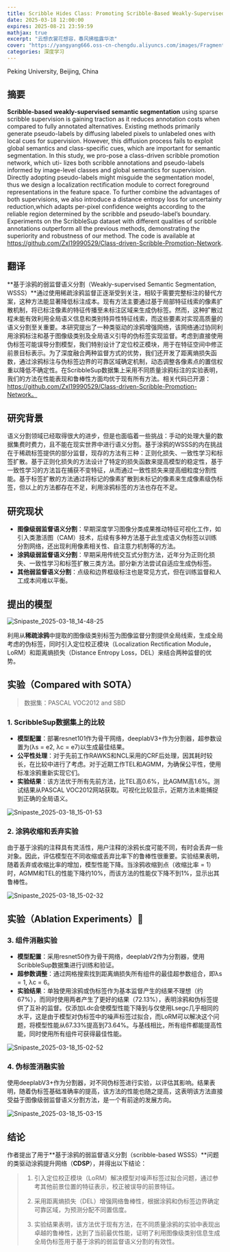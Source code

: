 ```yaml
---
title: Scribble Hides Class: Promoting Scribble-Based Weakly-Supervised Semantic Segmentation with Its Class Label
date: 2025-03-18 12:00:00
expires: 2025-08-21 23:59:59
mathjax: true
excerpt: "云想衣裳花想容，春风拂槛露华浓"
cover: "https://yangyang666.oss-cn-chengdu.aliyuncs.com/images/Fragment_7_4k_a51f7.jpg"
categories: 深度学习
---
```

Peking University, Beijing, China

## 摘要

**Scribble-based weakly-supervised semantic segmentation** using sparse scribble supervision is gaining traction as it reduces annotation costs when compared to fully annotated alternatives. Existing methods primarily generate pseudo-labels by diffusing labeled pixels to unlabeled ones with local cues for supervision. However, this diffusion process fails to exploit global semantics and class-specific cues, which are important for semantic segmentation. In this study, we pro-pose a class-driven scribble promotion network, which uti-
lizes both scribble annotations and pseudo-labels informed by image-level classes and global semantics for supervision. Directly adopting pseudo-labels might misguide the segmentation model, thus we design a localization rectification module to correct foreground representations in the feature space. To further combine the advantages of both supervisions, we also introduce a distance entropy loss for uncertainty reduction,which adapts per-pixel confidence weights according to the reliable region determined by the scribble and pseudo-label’s boundary. Experiments on the ScribbleSup dataset with different qualities of scribble annotations outperform all the previous methods, demonstrating the superiority and robustness
of our method. The code is available at https://github.com/Zxl19990529/Class-driven-Scribble-Promotion-Network.

## 翻译

 **基于涂鸦的弱监督语义分割（Weakly-supervised Semantic Segmentation, WSSS）**通过使用稀疏涂鸦监督正逐渐受到关注，相较于需要完整标注的替代方案，这种方法能显著降低标注成本。现有方法主要通过基于局部特征线索的像素扩散机制，将已标注像素的特征传播至未标注区域来生成伪标签。然而，这种扩散过程未能有效利用全局语义信息和类别特异性特征线索，而这些要素对实现高质量的语义分割至关重要。本研究提出了一种类驱动的涂鸦增强网络，该网络通过协同利用涂鸦标注和基于图像级类别及全局语义引导的伪标签实现监督。考虑到直接使用伪标签可能误导分割模型，我们特别设计了定位校正模块，用于在特征空间中修正前景目标表示。为了深度融合两种监督方式的优势，我们还开发了距离熵损失函数，通过涂鸦标注与伪标签边界的可靠区域确定机制，动态调整各像素点的置信权重以降低不确定性。在ScribbleSup数据集上采用不同质量涂鸦标注的实验表明，我们的方法在性能表现和鲁棒性方面均优于现有所有方法。相关代码已开源：https://github.com/Zxl19990529/Class-driven-Scribble-Promotion-Network。

## 研究背景

语义分割领域已经取得很大的进步，但是也面临着一些挑战：手动的处理大量的数据集费时费力，且不能在现实世界中进行语义分割。基于涂鸦的WSSS的内在挑战在于稀疏标签提供的部分监督，现存的方法有三种：正则化损失、一致性学习和标签扩散。基于正则化损失的方法设计了特定的损失函数来提高模型的稳定性，基于一致性学习的方法旨在捕获不变特征，从而通过一致性损失来提高细粒度分割性能。基于标签扩散的方法通过将标记的像素扩散到未标记的像素来生成像素级伪标签，但以上的方法都存在不足，利用涂鸦标签的方法也存在不足。



## 研究现状



- **图像级弱监督语义分割**：早期深度学习图像分类成果推动特征可视化工作，如引入类激活图（CAM）技术，后续有多种方法基于此生成语义伪标签以训练分割网络，还出现利用像素相关性、自注意力机制等的方法。
- **涂鸦级弱监督语义分割**：早期采用传统交互式分割方法，近年分为正则化损失、一致性学习和标签扩散三类方法。部分新方法尝试自适应生成伪标签。
- **其他弱监督语义分割**：点级和边界框级标注也是常见方式，但在训练监督和人工成本间难以平衡。



## 提出的模型

![Snipaste_2025-03-18_14-48-25](https://yangyang666.oss-cn-chengdu.aliyuncs.com/images/Snipaste_2025-03-18_14-48-25.png)





利用从**稀疏涂鸦**中提取的图像级类别标签为图像监督分割提供全局线索，生成全局考虑的伪标签，同时引入定位校正模块（Localization Rectification Module，LoRM）和距离熵损失（Distance Entropy Loss，DEL）来结合两种监督的优势。



## 实验（Compared with SOTA）

> 数据集：PASCAL VOC2012 and SBD
>



### 1. ScribbleSup数据集上的比较

- **模型配置**：部署resnet101作为骨干网络，deeplabV3+作为分割器，超参数设置为(λs = e2, λc = e7)以生成最佳结果。
- **公平性处理**：对于先前工作RAWKS和NCL采用的CRF后处理，因其耗时较长，在比较中进行了考虑。对于近期工作TEL和AGMM，为确保公平性，使用标准涂鸦重新实现它们。
- **实验结果**：该方法优于所有先前方法，比TEL高0.6%，比AGMM高1.6%。测试结果从PASCAL VOC2012网站获取。可视化比较显示，近期方法未能捕捉到正确的全局语义。

![Snipaste_2025-03-18_15-01-53](https://yangyang666.oss-cn-chengdu.aliyuncs.com/images/Snipaste_2025-03-18_15-01-53.png)





### 2. 涂鸦收缩和丢弃实验

由于基于涂鸦的注释具有灵活性，用户注释的涂鸦长度可能不同，有时会丢弃一些对象。因此，评估模型在不同收缩或丢弃比率下的鲁棒性很重要。实验结果表明，随着丢弃或收缩比率的增加，模型性能下降。当涂鸦收缩到点（收缩比率 = 1）时，AGMM和TEL的性能下降约10%，而该方法的性能仅下降不到1%，显示出其鲁棒性。

![Snipaste_2025-03-18_15-02-32](https://yangyang666.oss-cn-chengdu.aliyuncs.com/images/Snipaste_2025-03-18_15-02-32.png)

## 实验（Ablation Experiments）:1st_place_medal:

### 3. 组件消融实验

- **模型配置**：采用resnet50作为骨干网络，deeplabV2作为分割器，使用ScribbleSup数据集进行训练和验证。
- **超参数调整**：通过网格搜索找到距离熵损失所有组件的最佳超参数组合，即λs = 1, λc = 6。
- **实验结果**：单独使用涂鸦或伪标签作为基本监督产生的结果不理想（约67%），而同时使用两者产生了更好的结果（72.13%），表明涂鸦和伪标签提供了互补的监督。仅添加Ldc会使模型性能下降到与仅使用Lsegc几乎相同的水平，这是由于模型对伪标签中的噪声标签过拟合，而LoRM可以解决这个问题，将模型性能从67.33%提高到73.64%。与基线相比，所有组件都能提高性能，同时使用所有组件可获得最佳性能。

![Snipaste_2025-03-18_15-02-52](https://yangyang666.oss-cn-chengdu.aliyuncs.com/images/Snipaste_2025-03-18_15-02-52.png)

### 4. 伪标签消融实验

使用deeplabV3+作为分割器，对不同伪标签进行实验，以评估其影响。结果表明，随着伪标签基础准确率的提高，该方法的性能也随之提高，这表明该方法直接受益于图像级弱监督语义分割方法，是一个有前途的发展方向。



![Snipaste_2025-03-18_15-03-15](https://yangyang666.oss-cn-chengdu.aliyuncs.com/images/Snipaste_2025-03-18_15-03-15.png)



## 结论

作者提出了用于**基于涂鸦的弱监督语义分割（scribble-based WSSS）**问题的类驱动涂鸦提升网络（**CDSP**），并得出以下结论： 

> 1. 引入定位校正模块（LoRM）解决模型对噪声标签过拟合问题，通过参考其他前景位置的特征表示，校正被误导的前景特征。 
>
>    
>
> 2. 采用距离熵损失（DEL）增强网络鲁棒性，根据涂鸦和伪标签边界确定可靠区域，为预测分配不同置信度。 
>
>    
>
> 3. 实验结果表明，该方法优于现有方法，在不同质量涂鸦的实验中表现出卓越的鲁棒性，达到了当前最优性能，证明了利用图像级类别信息生成全局伪标签用于基于涂鸦的弱监督语义分割的有效性。 


